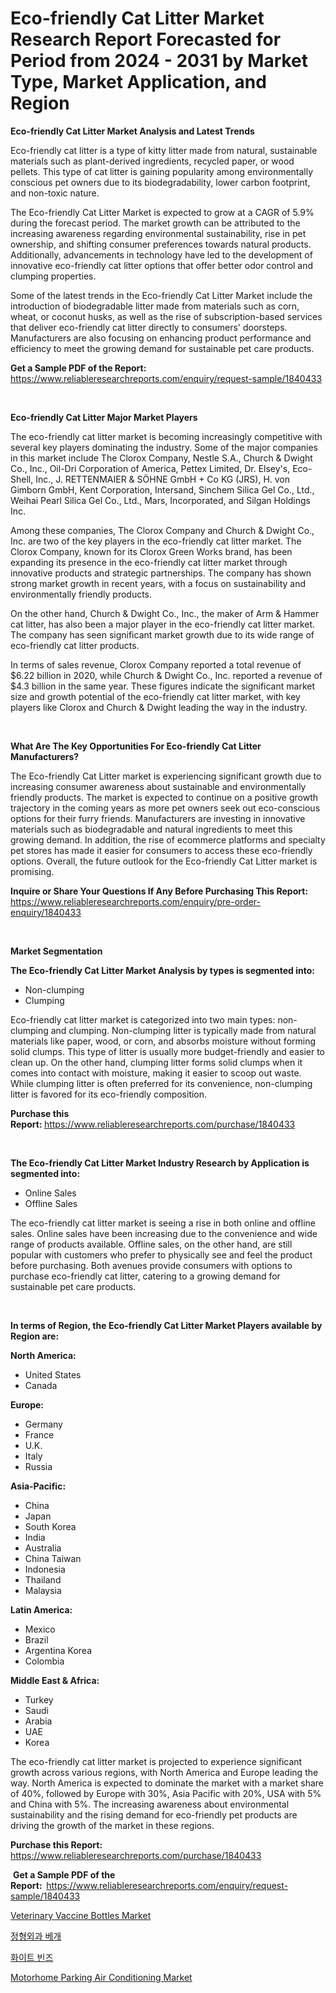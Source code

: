 <p><h1>Eco-friendly Cat Litter Market Research Report Forecasted for Period from 2024 -  2031 by Market Type, Market Application, and Region</h1></p><p><strong>Eco-friendly Cat Litter Market Analysis and Latest Trends</strong></p>
<p><p>Eco-friendly cat litter is a type of kitty litter made from natural, sustainable materials such as plant-derived ingredients, recycled paper, or wood pellets. This type of cat litter is gaining popularity among environmentally conscious pet owners due to its biodegradability, lower carbon footprint, and non-toxic nature.</p><p>The Eco-friendly Cat Litter Market is expected to grow at a CAGR of 5.9% during the forecast period. The market growth can be attributed to the increasing awareness regarding environmental sustainability, rise in pet ownership, and shifting consumer preferences towards natural products. Additionally, advancements in technology have led to the development of innovative eco-friendly cat litter options that offer better odor control and clumping properties.</p><p>Some of the latest trends in the Eco-friendly Cat Litter Market include the introduction of biodegradable litter made from materials such as corn, wheat, or coconut husks, as well as the rise of subscription-based services that deliver eco-friendly cat litter directly to consumers' doorsteps. Manufacturers are also focusing on enhancing product performance and efficiency to meet the growing demand for sustainable pet care products.</p></p>
<p><strong>Get a Sample PDF of the Report:&nbsp;</strong> <a href="https://www.reliableresearchreports.com/enquiry/request-sample/1840433">https://www.reliableresearchreports.com/enquiry/request-sample/1840433</a></p>
<p>&nbsp;</p>
<p><strong>Eco-friendly Cat Litter Major Market Players</strong></p>
<p><p>The eco-friendly cat litter market is becoming increasingly competitive with several key players dominating the industry. Some of the major companies in this market include The Clorox Company, Nestle S.A., Church & Dwight Co., Inc., Oil-Dri Corporation of America, Pettex Limited, Dr. Elsey's, Eco-Shell, Inc., J. RETTENMAIER & SÖHNE GmbH + Co KG (JRS), H. von Gimborn GmbH, Kent Corporation, Intersand, Sinchem Silica Gel Co., Ltd., Weihai Pearl Silica Gel Co., Ltd., Mars, Incorporated, and Silgan Holdings Inc.</p><p>Among these companies, The Clorox Company and Church & Dwight Co., Inc. are two of the key players in the eco-friendly cat litter market. The Clorox Company, known for its Clorox Green Works brand, has been expanding its presence in the eco-friendly cat litter market through innovative products and strategic partnerships. The company has shown strong market growth in recent years, with a focus on sustainability and environmentally friendly products.</p><p>On the other hand, Church & Dwight Co., Inc., the maker of Arm & Hammer cat litter, has also been a major player in the eco-friendly cat litter market. The company has seen significant market growth due to its wide range of eco-friendly cat litter products.</p><p>In terms of sales revenue, Clorox Company reported a total revenue of $6.22 billion in 2020, while Church & Dwight Co., Inc. reported a revenue of $4.3 billion in the same year. These figures indicate the significant market size and growth potential of the eco-friendly cat litter market, with key players like Clorox and Church & Dwight leading the way in the industry.</p></p>
<p>&nbsp;</p>
<p><strong>What Are The Key Opportunities For Eco-friendly Cat Litter Manufacturers?</strong></p>
<p><p>The Eco-friendly Cat Litter market is experiencing significant growth due to increasing consumer awareness about sustainable and environmentally friendly products. The market is expected to continue on a positive growth trajectory in the coming years as more pet owners seek out eco-conscious options for their furry friends. Manufacturers are investing in innovative materials such as biodegradable and natural ingredients to meet this growing demand. In addition, the rise of ecommerce platforms and specialty pet stores has made it easier for consumers to access these eco-friendly options. Overall, the future outlook for the Eco-friendly Cat Litter market is promising.</p></p>
<p><strong>Inquire or Share Your Questions If Any Before Purchasing This Report:</strong> <a href="https://www.reliableresearchreports.com/enquiry/pre-order-enquiry/1840433">https://www.reliableresearchreports.com/enquiry/pre-order-enquiry/1840433</a></p>
<p>&nbsp;</p>
<p><strong>Market Segmentation</strong></p>
<p><strong>The Eco-friendly Cat Litter Market Analysis by types is segmented into:</strong></p>
<p><ul><li>Non-clumping</li><li>Clumping</li></ul></p>
<p><p>Eco-friendly cat litter market is categorized into two main types: non-clumping and clumping. Non-clumping litter is typically made from natural materials like paper, wood, or corn, and absorbs moisture without forming solid clumps. This type of litter is usually more budget-friendly and easier to clean up. On the other hand, clumping litter forms solid clumps when it comes into contact with moisture, making it easier to scoop out waste. While clumping litter is often preferred for its convenience, non-clumping litter is favored for its eco-friendly composition.</p></p>
<p><strong>Purchase this Report:&nbsp;</strong><a href="https://www.reliableresearchreports.com/purchase/1840433">https://www.reliableresearchreports.com/purchase/1840433</a></p>
<p>&nbsp;</p>
<p><strong>The Eco-friendly Cat Litter Market Industry Research by Application is segmented into:</strong></p>
<p><ul><li>Online Sales</li><li>Offline Sales</li></ul></p>
<p><p>The eco-friendly cat litter market is seeing a rise in both online and offline sales. Online sales have been increasing due to the convenience and wide range of products available. Offline sales, on the other hand, are still popular with customers who prefer to physically see and feel the product before purchasing. Both avenues provide consumers with options to purchase eco-friendly cat litter, catering to a growing demand for sustainable pet care products.</p></p>
<p>&nbsp;</p>
<p><strong>In terms of Region, the Eco-friendly Cat Litter Market Players available by Region are:</strong></p>
<p>
    <p> <strong> North America: </strong>
        <ul>
            <li>United States</li>
            <li>Canada</li>
        </ul>
        </p> 
    <p> <strong> Europe: </strong>
        <ul>
            <li>Germany</li>
            <li>France</li>
            <li>U.K.</li>
            <li>Italy</li>
            <li>Russia</li>
        </ul>
        </p> 
    <p> <strong> Asia-Pacific: </strong>
        <ul>
            <li>China</li>
            <li>Japan</li>
            <li>South Korea</li>
            <li>India</li>
            <li>Australia</li>
            <li>China Taiwan</li>
            <li>Indonesia</li>
            <li>Thailand</li>
            <li>Malaysia</li>
        </ul>
        </p> 
    <p> <strong> Latin America: </strong>
        <ul>
            <li>Mexico</li>
            <li>Brazil</li>
            <li>Argentina Korea</li>
            <li>Colombia</li>
        </ul>
        </p> 
    <p> <strong> Middle East & Africa: </strong>
        <ul>
            <li>Turkey</li>
            <li>Saudi</li>
            <li>Arabia</li>
            <li>UAE</li>
            <li>Korea</li>
        </ul>
    </p>
    </p>
<p><p>The eco-friendly cat litter market is projected to experience significant growth across various regions, with North America and Europe leading the way. North America is expected to dominate the market with a market share of 40%, followed by Europe with 30%, Asia Pacific with 20%, USA with 5% and China with 5%. The increasing awareness about environmental sustainability and the rising demand for eco-friendly pet products are driving the growth of the market in these regions.</p></p>
<p><strong>Purchase this Report: </strong><a href="https://www.reliableresearchreports.com/purchase/1840433">https://www.reliableresearchreports.com/purchase/1840433</a></p>
<p>&nbsp;<strong>Get a Sample PDF of the Report:&nbsp;&nbsp;</strong><a href="https://www.reliableresearchreports.com/enquiry/request-sample/1840433">https://www.reliableresearchreports.com/enquiry/request-sample/1840433</a></p>
<p><strong></strong></p>
<p><p><a href="https://github.com/cecuraprangm/Market-Research-Report-List-2/blob/main/veterinary-vaccine-bottles-market.md">Veterinary Vaccine Bottles Market</a></p><p><a href="https://github.com/JeromeRtyau89966/Market-Research-Report-List-1/blob/main/95348357294.md">정형외과 베개</a></p><p><a href="https://github.com/TimmyMann6767/Market-Research-Report-List-1/blob/main/60481637293.md">화이트 빈즈</a></p><p><a href="https://github.com/fiixsa/Market-Research-Report-List-2/blob/main/motorhome-parking-air-conditioning-market.md">Motorhome Parking Air Conditioning Market</a></p></p>